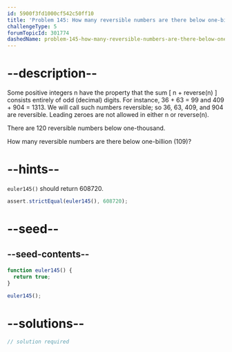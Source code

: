 ```yaml
---
id: 5900f3fd1000cf542c50ff10
title: 'Problem 145: How many reversible numbers are there below one-billion?'
challengeType: 5
forumTopicId: 301774
dashedName: problem-145-how-many-reversible-numbers-are-there-below-one-billion
---
```


# --description--

Some positive integers n have the property that the sum \[ n + reverse(n) ] consists entirely of odd (decimal) digits. For instance, 36 + 63 = 99 and 409 + 904 = 1313. We will call such numbers reversible; so 36, 63, 409, and 904 are reversible. Leading zeroes are not allowed in either n or reverse(n).

There are 120 reversible numbers below one-thousand.

How many reversible numbers are there below one-billion (109)?

# --hints--

`euler145()` should return 608720.

```js
assert.strictEqual(euler145(), 608720);
```

# --seed--

## --seed-contents--

```js
function euler145() {
  return true;
}

euler145();
```

# --solutions--

```js
// solution required
```
